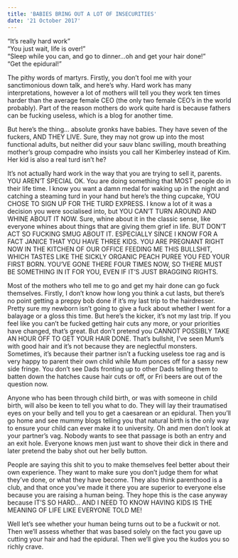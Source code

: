 ```yaml
---
title: 'BABIES BRING OUT A LOT OF INSECURITIES'
date: '21 October 2017'
---
```


“It’s really hard work”  
“You just wait, life is over!”  
“Sleep while you can, and go to dinner…oh and get your hair done!”  
“Get the epidural!”


The pithy words of martyrs. Firstly, you don’t fool me with your sanctimonious
down talk, and here’s why. Hard work has many interpretations, however a lot of
mothers will tell you they work ten times harder than the average female CEO
(the only two female CEO’s in the world probably). Part of the reason mothers
do work quite hard is because fathers can be fucking useless, which is a blog
 for another time.


But here’s the thing… absolute gronks have babies. They have seven of the
fuckers, AND THEY LIVE. Sure, they may not grow up into the most functional
adults, but neither did your sauv blanc swilling, mouth breathing mother’s
group compadre who insists you call her Kimberley instead of Kim. Her kid is
also a real turd isn’t he? 


It’s not actually hard work in the way that you are trying to sell it, parents.
YOU AREN’T SPECIAL OK. You are doing something that MOST people do in their
life time. I know you want a damn medal for waking up in the night and catching
a steaming turd in your hand but here’s the thing cupcake, YOU CHOSE TO SIGN UP
FOR THE TURD EXPRESS. I know a lot of it was a decision you were socialised
into, but YOU CAN’T TURN AROUND AND WHINE ABOUT IT NOW. Sure, whine about it in
the classic sense, like everyone whines about things that are giving them grief
in life. BUT DON’T ACT SO FUCKING SMUG ABOUT IT. ESPECIALLY SINCE I KNOW FOR A
FACT JANICE THAT YOU HAVE THREE KIDS. YOU ARE PREGNANT RIGHT NOW IN THE KITCHEN
OF OUR OFFICE FEEDING ME THIS BULLSHIT, WHICH TASTES LIKE THE SICKLY ORGANIC
PEACH PUREE YOU FED YOUR FIRST BORN. YOU’VE GONE THERE FOUR TIMES NOW, SO THERE
MUST BE SOMETHING IN IT FOR YOU, EVEN IF IT’S JUST BRAGGING RIGHTS. 


Most of the mothers who tell me to go and get my hair done can go fuck
themselves. Firstly, I don’t know how long you think a cut lasts, but there’s
no point getting a preppy bob done if it’s my last trip to the hairdresser.
Pretty sure my newborn isn’t going to give a fuck about whether I went for a
balayage or a gloss this time. But here’s the kicker, it’s not my last trip. If
you feel like you can’t be fucked getting hair cuts any more, or your
priorities have changed, that’s great. But don’t pretend you CANNOT POSSIBLY
TAKE AN HOUR OFF TO GET YOUR HAIR DONE. That’s bullshit, I’ve seen Mum’s with
good hair and it’s not because they are neglectful monsters. Sometimes, it’s
because their partner isn’t a fucking useless toe rag and is very happy to
parent their own child while Mum ponces off for a sassy new side fringe. You
don’t see Dads fronting up to other Dads telling them to batten down the
hatches cause hair cuts or off, or Fri beers are out of the question now.  


Anyone who has been through child birth, or was with someone in child birth,
will also be keen to tell you what to do. They will lay their traumatised eyes
on your belly and tell you to get a caesarean or an epidural.  Then you’ll go
home and see mummy blogs telling you that natural birth is the only way to
ensure your child can ever make it to university. Oh and men don’t look at your
partner’s vag. Nobody wants to see that passage is both an entry and an exit
hole. Everyone knows men just want to shove their dick in there and later
pretend the baby shot out her belly button. 


People are saying this shit to you to make themselves feel better about their
own experience. They want to make sure you don’t judge them for what they’ve
done, or what they have become. They also think parenthood is a club, and that
once you’ve made it there you are superior to everyone else because you are
raising a human being. They hope this is the case anyway because IT’S SO HARD…
AND I NEED TO KNOW HAVING KIDS IS THE MEANING OF LIFE LIKE EVERYONE TOLD ME! 


Well let’s see whether your human being turns out to be a fuckwit or not. Then
we’ll assess whether that was based solely on the fact you gave up cutting your
hair and had the epidural. Then we’ll give you the kudos you so richly crave. 
